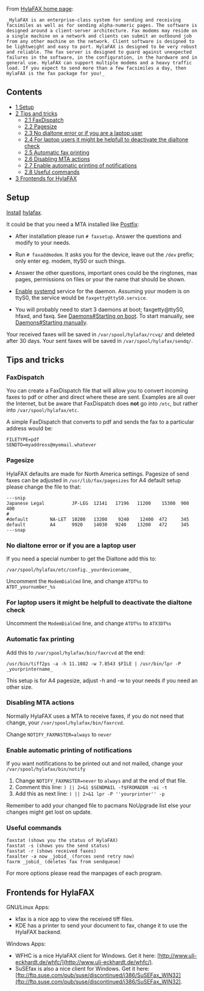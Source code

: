 From [HylaFAX home page](http://www.hylafax.org/content/Main_Page):

	_HylaFAX is an enterprise-class system for sending and receiving facsimiles as well as for sending alpha-numeric pages. The software is designed around a client-server architecture. Fax modems may reside on a single machine on a network and clients can submit an outbound job from any other machine on the network. Client software is designed to be lightweight and easy to port. HylaFAX is designed to be very robust and reliable. The fax server is designed to guard against unexpected failures in the software, in the configuration, in the hardware and in general use. HylaFAX can support multiple modems and a heavy traffic load. If you expect to send more than a few facsimiles a day, then HylaFAX is the fax package for you!_

## Contents

*   [1 Setup](#Setup)
*   [2 Tips and tricks](#Tips_and_tricks)
    *   [2.1 FaxDispatch](#FaxDispatch)
    *   [2.2 Pagesize](#Pagesize)
    *   [2.3 No dialtone error or if you are a laptop user](#No_dialtone_error_or_if_you_are_a_laptop_user)
    *   [2.4 For laptop users it might be helpfull to deactivate the dialtone check](#For_laptop_users_it_might_be_helpfull_to_deactivate_the_dialtone_check)
    *   [2.5 Automatic fax printing](#Automatic_fax_printing)
    *   [2.6 Disabling MTA actions](#Disabling_MTA_actions)
    *   [2.7 Enable automatic printing of notifications](#Enable_automatic_printing_of_notifications)
    *   [2.8 Useful commands](#Useful_commands)
*   [3 Frontends for HylaFAX](#Frontends_for_HylaFAX)

## Setup

[Install](/index.php/Install "Install") [hylafax](https://www.archlinux.org/packages/?name=hylafax).

It could be that you need a MTA installed like [Postfix](/index.php/Postfix "Postfix"):

*   After installation please run `# faxsetup`. Answer the questions and modify to your needs.

*   Run `# faxaddmodem`. It asks you for the device, leave out the `/dev` prefix; only enter eg. modem, ttyS0 or such things.

*   Answer the other questions, important ones could be the ringtones, max pages, permissions on files or your the name that should be shown.

*   [Enable](/index.php/Enable "Enable") [systemd](/index.php/Systemd "Systemd") service for the daemon. Assuming your modem is on ttyS0, the service would be `faxgetty@ttyS0.service`.

*   You will probably need to start 3 daemons at boot; faxgetty@ttyS0, hfaxd, and faxq. See [Daemons#Starting on boot](/index.php/Daemons#Starting_on_boot "Daemons"). To start manually, see [Daemons#Starting manually](/index.php/Daemons#Starting_manually "Daemons").

Your received faxes will be saved in `/var/spool/hylafax/rcvq/` and deleted after 30 days. Your sent faxes will be saved in `/var/spool/hylafax/sendq/`.

## Tips and tricks

### FaxDispatch

You can create a FaxDispatch file that will allow you to convert incoming faxes to pdf or other and direct where these are sent. Examples are all over the Internet, but be aware that FaxDispatch does **not** go into `/etc`, but rather into `/var/spool/hylafax/etc`.

A simple FaxDispatch that converts to pdf and sends the fax to a particular address would be:

```
FILETYPE=pdf
SENDTO=myaddress@myemail.whatever

```

### Pagesize

HylaFAX defaults are made for North America settings. Pagesize of send faxes can be adjusted in `/usr/lib/fax/pagesizes` for A4 default setup please change the file to that:

```
---snip
Japanese Legal          JP-LEG  12141   17196   11200    15300  900     400
#
#default        NA-LET  10200   13200    9240    12400  472     345
default         A4      9920    14030   9240    13200   472     345
---snap

```

### No dialtone error or if you are a laptop user

If you need a special number to get the Dialtone add this to:

```
/var/spool/hylafax/etc/config._yourdevicename_

```

Uncomment the `ModemDialCmd` line, and change `ATDT%s` to `ATDT_yournumber_%s`

### For laptop users it might be helpfull to deactivate the dialtone check

Uncomment the `ModemDialCmd` line, and change `ATDT%s` to `ATX3DT%s`

### Automatic fax printing

Add this to `/var/spool/hylafax/bin/faxrcvd` at the end:

```
/usr/bin/tiff2ps -a -h 11.1082 -w 7.8543 $FILE | /usr/bin/lpr -P _yourprintername_

```

This setup is for A4 pagesize, adjust -h and -w to your needs if you need an other size.

### Disabling MTA actions

Normally HylaFAX uses a MTA to receive faxes, if you do not need that change, your `/var/spool/hylafax/bin/faxrcvd`.

Change `NOTIFY_FAXMASTER=always` to `never`

### Enable automatic printing of notifications

If you want notifications to be printed out and not mailed, change your `/var/spool/hylafax/bin/notify`

1.  Change `NOTIFY_FAXMASTER=never` to `always` and at the end of that file.
2.  Comment this line: `) || 2>&1 $SENDMAIL -f$FROMADDR -oi -t` 
3.  Add this as next line: `) || 2>&1 lpr -P ''yourprinter'' -p` 

Remember to add your changed file to pacmans NoUpgrade list else your changes might get lost on update.

### Useful commands

```
faxstat (shows you the status of HylaFAX)
faxstat -s (shows you the send status)
faxstat -r (shows received faxes)
faxalter -a now _jobid_ (forces send retry now)
faxrm _jobid_ (deletes fax from sendqueue)

```

For more options please read the manpages of each program.

## Frontends for HylaFAX

GNU/Linux Apps:

*   kfax is a nice app to view the received tiff files.
*   KDE has a printer to send your document to fax, change it to use the HylaFAX backend.

Windows Apps:

*   WFHC is a nice HylaFAX client for Windows. Get it here: [http://www.uli-eckhardt.de/whfc/](http://www.uli-eckhardt.de/whfc/).
*   SuSEfax is also a nice client for Windows. Get it here: [ftp://ftp.suse.com/pub/suse/discontinued/i386/SuSEFax_WIN32](ftp://ftp.suse.com/pub/suse/discontinued/i386/SuSEFax_WIN32).